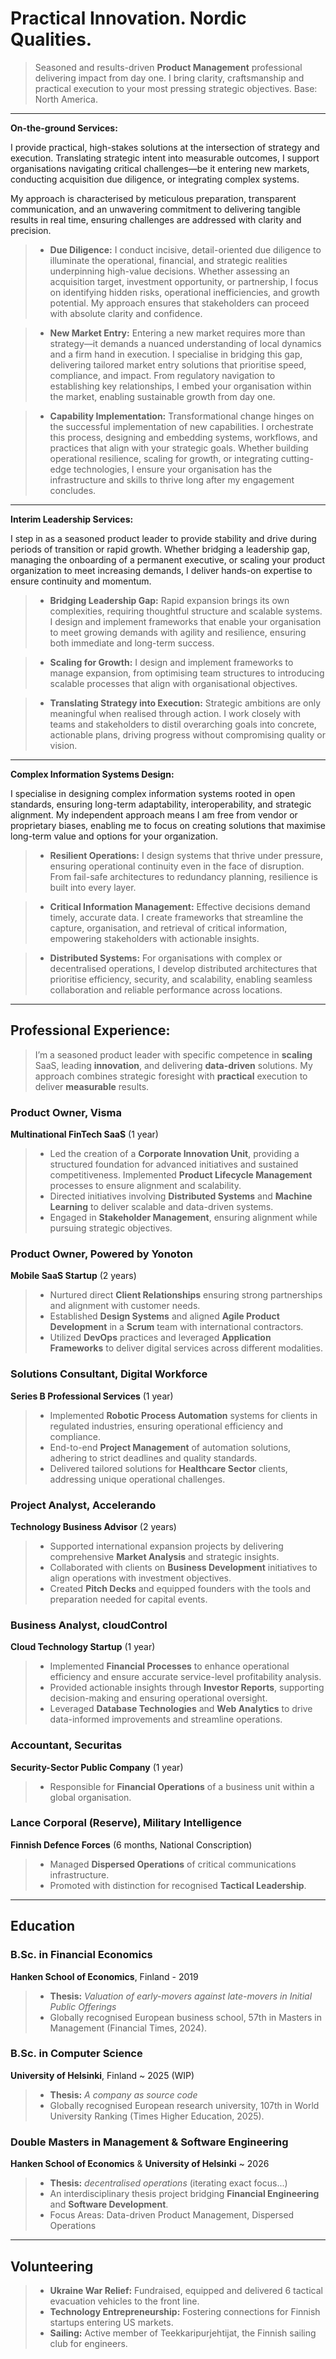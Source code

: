 # Practical Innovation. Nordic Qualities.
> Seasoned and results-driven **Product Management** professional delivering impact from day one. I bring clarity, craftsmanship and practical execution to your most pressing strategic objectives. Base: North America.
---

**On-the-ground Services:**

I provide practical, high-stakes solutions at the intersection of strategy and execution. Translating strategic intent into measurable outcomes, I support organisations navigating critical challenges—be it entering new markets, conducting acquisition due diligence, or integrating complex systems. 

My approach is characterised by meticulous preparation, transparent communication, and an unwavering commitment to delivering tangible results in real time, ensuring challenges are addressed with clarity and precision.

> - **Due Diligence:** I conduct incisive, detail-oriented due diligence to illuminate the operational, financial, and strategic realities underpinning high-value decisions. Whether assessing an acquisition target, investment opportunity, or partnership, I focus on identifying hidden risks, operational inefficiencies, and growth potential. My approach ensures that stakeholders can proceed with absolute clarity and confidence.

> - **New Market Entry:** Entering a new market requires more than strategy—it demands a nuanced understanding of local dynamics and a firm hand in execution. I specialise in bridging this gap, delivering tailored market entry solutions that prioritise speed, compliance, and impact. From regulatory navigation to establishing key relationships, I embed your organisation within the market, enabling sustainable growth from day one.

> - **Capability Implementation:** Transformational change hinges on the successful implementation of new capabilities. I orchestrate this process, designing and embedding systems, workflows, and practices that align with your strategic goals. Whether building operational resilience, scaling for growth, or integrating cutting-edge technologies, I ensure your organisation has the infrastructure and skills to thrive long after my engagement concludes.


---

**Interim Leadership Services:**

I step in as a seasoned product leader to provide stability and drive during periods of transition or rapid growth. Whether bridging a leadership gap, managing the onboarding of a permanent executive, or scaling your product organization to meet increasing demands, I deliver hands-on expertise to ensure continuity and momentum.

> - **Bridging Leadership Gap:** Rapid expansion brings its own complexities, requiring thoughtful structure and scalable systems. I design and implement frameworks that enable your organisation to meet growing demands with agility and resilience, ensuring both immediate and long-term success.

> - **Scaling for Growth:**  I design and implement frameworks to manage expansion, from optimising team structures to introducing scalable processes that align with organisational objectives.

> - **Translating Strategy into Execution:**  Strategic ambitions are only meaningful when realised through action. I work closely with teams and stakeholders to distil overarching goals into concrete, actionable plans, driving progress without compromising quality or vision.


---

**Complex Information Systems Design:**

I specialise in designing complex information systems rooted in open standards, ensuring long-term adaptability, interoperability, and strategic alignment. My independent approach means I am free from vendor or proprietary biases, enabling me to focus on creating solutions that maximise long-term value and options for your organization.

>  - **Resilient Operations:**  I design systems that thrive under pressure, ensuring operational continuity even in the face of disruption. From fail-safe architectures to redundancy planning, resilience is built into every layer.

>  - **Critical Information Management:** Effective decisions demand timely, accurate data. I create frameworks that streamline the capture, organisation, and retrieval of critical information, empowering stakeholders with actionable insights.

>  - **Distributed Systems:** For organisations with complex or decentralised operations, I develop distributed architectures that prioritise efficiency, security, and scalability, enabling seamless collaboration and reliable performance across locations.


---

## Professional Experience:

> I’m a seasoned product leader with specific competence in **scaling** SaaS, leading **innovation**, and delivering **data-driven** solutions. My approach combines strategic foresight with **practical** execution to deliver **measurable** results.

### Product Owner, Visma  
**Multinational FinTech SaaS** (1 year) 

>   - Led the creation of a **Corporate Innovation Unit**, providing a structured foundation for advanced initiatives and sustained competitiveness. Implemented **Product Lifecycle Management** processes to ensure alignment and scalability.
>   - Directed initiatives involving **Distributed Systems** and **Machine Learning** to deliver scalable and data-driven systems.
>   - Engaged in **Stakeholder Management**, ensuring alignment while pursuing strategic objectives.


### Product Owner, Powered by Yonoton
**Mobile SaaS Startup** (2 years)  

>   - Nurtured direct **Client Relationships** ensuring strong partnerships and alignment with customer needs.
>   - Established **Design Systems** and aligned **Agile Product Development** in a **Scrum** team with international contractors.
>   - Utilized **DevOps** practices and leveraged **Application Frameworks** to deliver digital services across different modalities.



### Solutions Consultant, Digital Workforce  
**Series B Professional Services** (1 year)

>   - Implemented **Robotic Process Automation** systems for clients in regulated industries, ensuring operational efficiency and compliance.
>   - End-to-end **Project Management** of automation solutions, adhering to strict deadlines and quality standards.  
>   - Delivered tailored solutions for **Healthcare Sector** clients, addressing unique operational challenges.



### Project Analyst, Accelerando  
**Technology Business Advisor**  (2 years)

>   - Supported international expansion projects by delivering comprehensive **Market Analysis** and strategic insights.
>   - Collaborated with clients on **Business Development** initiatives to align operations with investment objectives.
>   - Created **Pitch Decks** and equipped founders with the tools and preparation needed for capital events.


### Business Analyst, cloudControl  
**Cloud Technology Startup**  (1 year)

>   - Implemented **Financial Processes** to enhance operational efficiency and ensure accurate service-level profitability analysis.  
>   - Provided actionable insights through **Investor Reports**, supporting decision-making and ensuring operational oversight.
>   - Leveraged **Database Technologies** and **Web Analytics** to drive data-informed improvements and streamline operations.



### Accountant, Securitas  
**Security-Sector Public Company** (1 year)

>   - Responsible for **Financial Operations** of a business unit within a global organisation.  




### Lance Corporal (Reserve), Military Intelligence  
**Finnish Defence Forces** (6 months, National Conscription) 

>   - Managed **Dispersed Operations** of critical communications infrastructure.
>   - Promoted with distinction for recognised **Tactical Leadership**.

---

## Education


### B.Sc. in Financial Economics
**Hanken School of Economics**, Finland - 2019
>   - **Thesis:** *Valuation of early-movers against late-movers in Initial Public Offerings*
>   - Globally recognised European business school, 57th in Masters in Management (Financial Times, 2024).


### B.Sc. in Computer Science
**University of Helsinki**, Finland ~ 2025 (WIP)
>  - **Thesis:**   *A company as source code*
>  - Globally recognised European research university, 107th in World University Ranking (Times Higher Education, 2025).   
 

### Double Masters in Management & Software Engineering  
**Hanken School of Economics** & **University of Helsinki** ~ 2026
> - **Thesis:** *decentralised  operations* (iterating exact focus...)
> - An interdisciplinary thesis project bridging **Financial Engineering** and **Software Development**.
> - Focus Areas: Data-driven Product Management, Dispersed Operations

---
## Volunteering  

> - **Ukraine War Relief:** Fundraised, equipped and delivered 6 tactical evacuation vehicles to the front line.
> - **Technology Entrepreneurship:** Fostering connections for Finnish startups entering US markets.
> - **Sailing:** Active member of Teekkaripurjehtijat, the Finnish sailing club for engineers.

